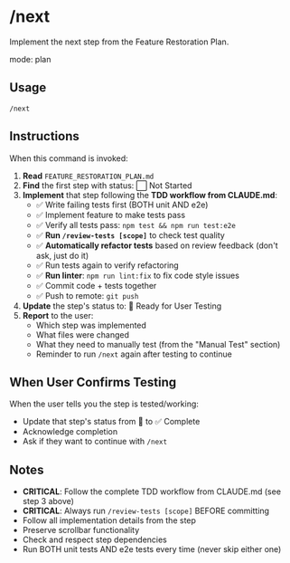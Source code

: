 # /next

Implement the next step from the Feature Restoration Plan.

mode: plan

## Usage

```
/next
```

## Instructions

When this command is invoked:

1. **Read** `FEATURE_RESTORATION_PLAN.md`
2. **Find** the first step with status: ⬜ Not Started
3. **Implement** that step following the **TDD workflow from CLAUDE.md**:
   - ✅ Write failing tests first (BOTH unit AND e2e)
   - ✅ Implement feature to make tests pass
   - ✅ Verify all tests pass: `npm test && npm run test:e2e`
   - ✅ **Run `/review-tests [scope]`** to check test quality
   - ✅ **Automatically refactor tests** based on review feedback (don't ask, just do it)
   - ✅ Run tests again to verify refactoring
   - ✅ **Run linter**: `npm run lint:fix` to fix code style issues
   - ✅ Commit code + tests together
   - ✅ Push to remote: `git push`
4. **Update** the step's status to: 🧪 Ready for User Testing
5. **Report** to the user:
   - Which step was implemented
   - What files were changed
   - What they need to manually test (from the "Manual Test" section)
   - Reminder to run `/next` again after testing to continue

## When User Confirms Testing

When the user tells you the step is tested/working:
- Update that step's status from 🧪 to ✅ Complete
- Acknowledge completion
- Ask if they want to continue with `/next`

## Notes

- **CRITICAL**: Follow the complete TDD workflow from CLAUDE.md (see step 3 above)
- **CRITICAL**: Always run `/review-tests [scope]` BEFORE committing
- Follow all implementation details from the step
- Preserve scrollbar functionality
- Check and respect step dependencies
- Run BOTH unit tests AND e2e tests every time (never skip either one)
